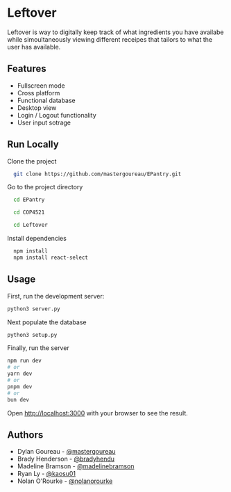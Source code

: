
# Leftover
Leftover is way to digitally keep track of what ingredients you have availabe while simoultaneously viewing different receipes that tailors to what the user has available. 

## Features

- Fullscreen mode
- Cross platform
- Functional database
- Desktop view
- Login / Logout functionality
- User input sotrage


## Run Locally

Clone the project

```bash
  git clone https://github.com/mastergoureau/EPantry.git
```

Go to the project directory

```bash
  cd EPantry
```
```bash
  cd COP4521
```
```bash
  cd Leftover
```

Install dependencies

```bash
  npm install
  npm install react-select
```


## Usage

First, run the development server:
```bash
python3 server.py
```

Next populate the database
```bash
python3 setup.py
```

Finally, run the server
```bash
npm run dev
# or
yarn dev
# or
pnpm dev
# or
bun dev
```

Open [http://localhost:3000](http://localhost:3000) with your browser to see the result.



## Authors

- Dylan Goureau - [@mastergoureau](https://github.com/mastergoureau)
- Brady Henderson - [@bradyhendu](https://github.com/bradyhendu)
- Madeline Bramson - [@madelinebramson](https://github.com/madelinebramson)
- Ryan Ly - [@kaosu01](https://github.com/kaosu01)
- Nolan O'Rourke - [@nolanorourke](https://github.com/nolanorourke)




